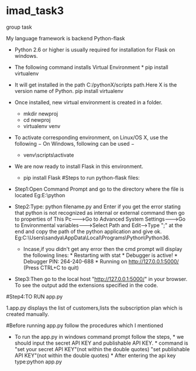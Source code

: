 # imad_task3
group task

My language framework is backend Python-flask

* Python 2.6 or higher is usually required for installation for Flask on windows.
* The following command installs Virtual Environment
                * pip install virtualenv
* It will get installed in the path C:/pythonX/scripts path.Here X is the version name of Python. pip install virtualenv

 * Once installed, new virtual environment is created in a folder.

    * mkdir newproj
    * cd newproj
    * virtualenv venv

* To activate corresponding environment, on Linux/OS X, use the following − On Windows, following can be used −
     
     * venv\scripts\activate

* We are now ready to install Flask in this environment.

    * pip install Flask
#Steps to run python-flask files:


* Step1:Open Command Prompt and go to the directory where the file is located
    Eg:E:\python
    
* Step2:Type: python filename.py and Enter if you get the error stating that python is not recognized as internal or external command 
then
go to properties of 
This Pc--->Go to Advanced System Settings--->Go to Environmental variables--->Select Path and Edit-->Type ";" at the end 
  and 
copy the path of the python application and give ok.
Eg:C:\Users\sandya\AppData\Local\Programs\Python\Python36.

  * Incase,if you didn't get any error then the cmd prompt will display the following lines:
                         * Restarting with stat
                         * Debugger is active!
                         * Debugger PIN: 264-240-688
                         * Running on http://127.0.0.1:5000/ (Press CTRL+C to quit)
                         
                         
* Step3:Then go to the local host "http://127.0.0.1:5000/" in your browser. To see the output add the extensions specified in the code.

 #Step4:TO RUN app.py

1.app.py displays the list of customers,lists the subscription plan which is created manually.

  #Before running app.py follow the procedures which I mentioned
   * To run the app.py in windows command prompt follow the steps,
                    *  we should input the secret API KEY and publishable API KEY.
                    *  command is "set your secret API KEY"(not within the double quotes)
                                  "set publishable API KEY"(not within the double quotes)
                    * After entering the api key type:python app.py
                    
                    
 
